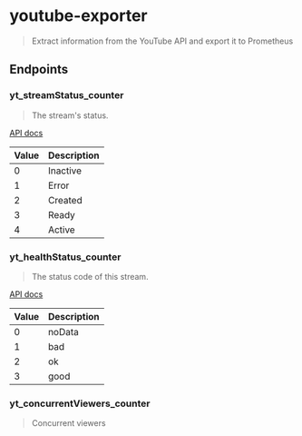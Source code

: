 # youtube-exporter

> Extract information from the YouTube API and export it to Prometheus

## Endpoints

### yt_streamStatus_counter

> The stream's status.

[API docs](https://developers.google.com/youtube/v3/live/docs/liveStreams#status.streamStatus)

| Value | Description |
|-------|-------------|
| 0     | Inactive    |
| 1     | Error       |
| 2     | Created     |
| 3     | Ready       |
| 4     | Active      |

### yt_healthStatus_counter

> The status code of this stream.

[API docs](https://developers.google.com/youtube/v3/live/docs/liveStreams#status.healthStatus.status)

| Value | Description |
|-------|-------------|
| 0     | noData      |
| 1     | bad         |
| 2     | ok          |
| 3     | good        |

### yt_concurrentViewers_counter

> Concurrent viewers
